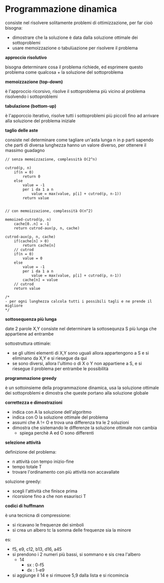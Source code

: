 # Programmazione dinamica

consiste nel risolvere solitamente problemi di ottimizzazione, per far cioò bisogna:
* dimostrare che la soluzione è data dalla soluzione ottimale dei sottoproblemi
* usare memoizzazione o tabulùazione per risolvere il problema

**approccio risolutivo**

bisogna determinare cosa il problema richiede, ed esprimere questo problema come qualcosa + la soluzione del sottoproblema

**memoizzazione (top-down)**

è l'approccio ricorsivo, risolve il sottoproblema più vicino al problema risolvendo i sottoproblemi

**tabulazione (bottom-up)**

è l'apporccio iterativo, risolve tutti i sottoproblemi più piccoli fino ad arrivare alla soluzione del problema iniziale

**taglio delle aste**

consiste nel determinare come tagliare un'asta lunga n in p parti sapendo che parti di diversa lunghezza hanno un valore diverso, per ottenere il massimo guadagno

```
// senza memoizzazione, complessità O(2^n)

cutrod(p, n)
    if(n = 0)
        return 0
    else
        value = -1
        per i da 1 a n
            value = max(value, p[i] + cutrod(p, n-1))
        return value


// con memoizzazione, complessità O(n^2)

memoized-cutrod(p, n)
    cache[0..n] = -1
    return cutrod-aux(p, n, cache)

cutrod-aux(p, n, cache)
    if(cache[n] > 0)
        return cache[n]
    // cutrod
    if(n = 0)
        value = 0
    else
        value = -1
        per i da 1 a n
            value = max(value, p[i] + cutrod(p, n-1))
        cache[n] = value
    // cutrod
    return value

/*
- per ogni lunghezza calcola tutti i possibili tagli e ne prende il migliore
*/
```

**sottosequenza più lunga**

date 2 parole X,Y consiste nel determinare la sottosequnza S più lunga che appartiene ad entrambe

sottostruttura ottimale:
* se gli ultimi elementi di X,Y sono uguali allora appartengono a S e si eliminano da X,Y e si riesegue da qui
* se sono diversi, allora l'ultimo o di X o Y non appartiene a S, e si riesegue il problema per entrambe le possibilità

**programmazione greedy**

è un sottoinsieme della programmazione dinamica, usa la soluzione ottimale dei sottoproblemi e dimostra che queste portano alla soluzione globale

**correttezza e dimostrazioni**

* indica con A la soluzione dell'algoritmo
* indica con O la soluzione ottimale del problema
* assumi che A != O e trova una differenza tra le 2 soluzioni
* dimostra che sistemando le differenze la soluzione ottimale non cambia
    * spiega perchè A ed O sono differenti

**selezione attività**

definizione del problema:
* n attività con tempo inizio-fine
* tempo totale T
* trovare l'ordinamento con più attività non accavallate

soluzione greedy:
* scegli l'attività che finisce prima
* ricorsione fino a che non esaurisci T

**codici di huffmann**

è una tecnicna di compressione:
* si ricavano le frequenze dei simboli
* si crea un albero tc la somma delle frequenze sia la minore


es:
* f5, e9, c12, b13, d16, a45
* si prendono i 2 numeri più bassi, si sommano e sis crea l'albero
    * 14
        * sx : 0-f5
        * dx : 1-e9
* si aggiunge il 14 e si rimuove 5,9 dalla lista e si ricomincia